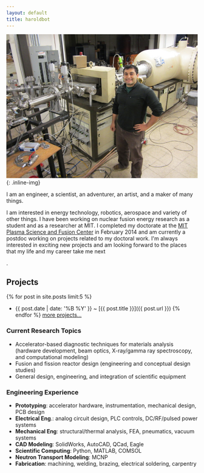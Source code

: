 ```yaml
---
layout: default
title: haroldbot
---
```


![ProfilePhoto](/images/TandemAccelerator.jpg){: .inline-img}

<p>I am an engineer, a scientist, an adventurer, an artist, and a maker of many things.</p>

<p> I am interested in energy technology, robotics, aerospace and  variety of other things. I have been working on nuclear fusion energy research as a student and as a researcher at MIT. I completed my doctorate at the <a href='http://www.psfc.mit.edu/'>MIT Plasma Science and Fusion Center</a> in February 2014 and am currently a postdoc working on projects related to my doctoral work. I'm always interested in exciting new projects and am looking forward to the places that my life and my career take me next</p>.

## Projects
{% for post in site.posts limit:5 %}
  - {{ post.date | date: '%B %Y' }} <span class="separator">~</span> [{{ post.title }}]({{ post.url }})
{% endfor %}
[more projects...](/pages/projects)

### Current Research Topics

- Accelerator-based diagnostic techniques for materials analysis (hardware development, beam optics, X-ray/gamma ray
spectroscopy, and computational modeling)
- Fusion and fission reactor design (engineering and conceptual design studies)
- General design, engineering, and integration of scientific equipment

### Engineering Experience

- **Prototyping**: accelerator hardware, instrumentation, mechanical design, PCB design
- **Electrical Eng**.: analog circuit design, PLC controls, DC/RF/pulsed power systems
- **Mechanical Eng**: structural/thermal analysis, FEA, pneumatics, vacuum systems
- **CAD Modeling**: SolidWorks, AutoCAD, QCad, Eagle
- **Scientific Computing**: Python, MATLAB, COMSOL
- **Neutron Transport Modeling**: MCNP
- **Fabrication**: machining, welding, brazing, electrical soldering, carpentry
